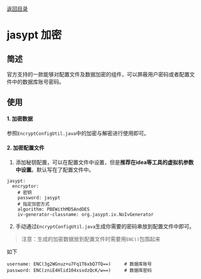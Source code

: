 [返回目录](../index.md)

# jasypt 加密

## 简述

官方支持的一款能够对配置文件及数据加密的组件，可以屏蔽用户密码或者配置文件中的数据库账号密码。

## 使用
#### 1. 加密数据
参照`EncryptConfigUtil.java`中的加密与解密进行使用即可。

#### 2. 加密配置文件
1. 添加秘钥配置，可以在配置文件中设置，但是**推荐在idea等工具的虚拟机参数中设置**。默认写在了配置文件中。

```java_holder_method_tree
jasypt:
  encryptor:
    # 密钥
    password: jasypt
    # 指定加密方式
    algorithm: PBEWithMD5AndDES
    iv-generator-classname: org.jasypt.iv.NoIvGenerator

```
2. 手动通过`EncryptConfigUtil.java`生成你需要的密码串放到配置文件中即可。
> 注意：生成的加密数据放到配置文件时需要用`ENC()`包围起来

如下
```java_holder_method_tree
username: ENC(3g2WGnuz+u7Fq1T6xbQ7TQ==)     # 数据库账号
password: ENC(zniE4Hlid104xsxdzQcK/w==)     # 数据库密码
```